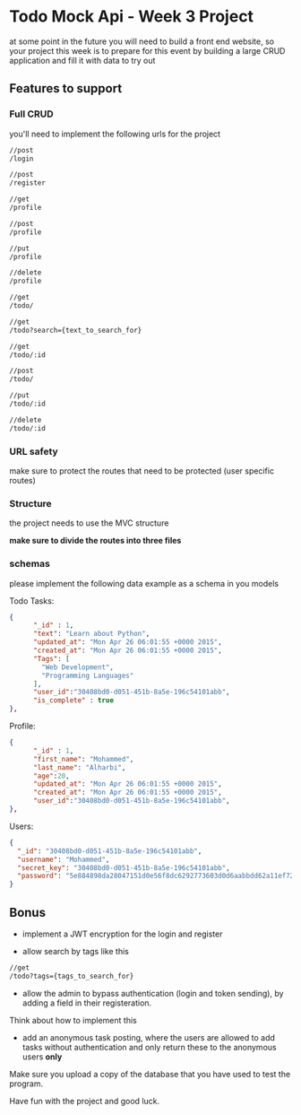 # Todo Mock Api - Week 3 Project

at some point in the future you will need to build a front end website, so your project this week is to prepare for this event by building a large CRUD application and fill it with data to try out

## Features to support

### Full CRUD

you'll need to implement the following urls for the project

```bash
//post
/login

//post
/register

//get
/profile

//post
/profile

//put
/profile

//delete
/profile

//get
/todo/

//get
/todo?search={text_to_search_for}

//get
/todo/:id

//post
/todo/

//put
/todo/:id

//delete
/todo/:id
```

### URL safety    
make sure to protect the routes that need to be protected (user specific routes)

### Structure

the project needs to use the MVC structure

**make sure to divide the routes into three files**

### schemas

please implement the following data example as a schema in you models

Todo Tasks:

```json
{
      "_id" : 1,
      "text": "Learn about Python",
      "updated_at": "Mon Apr 26 06:01:55 +0000 2015",
      "created_at": "Mon Apr 26 06:01:55 +0000 2015",
      "Tags": [
        "Web Development",
        "Programming Languages"
      ],
      "user_id":"30408bd0-d051-451b-8a5e-196c54101abb",
      "is_complete" : true
},
```

Profile:

```json
{
      "_id" : 1,
      "first_name": "Mohammed",
      "last_name": "Alharbi",
      "age":20,
      "updated_at": "Mon Apr 26 06:01:55 +0000 2015",
      "created_at": "Mon Apr 26 06:01:55 +0000 2015",
      "user_id":"30408bd0-d051-451b-8a5e-196c54101abb",
},
```

Users:

```json
{
  "_id": "30408bd0-d051-451b-8a5e-196c54101abb",
  "username": "Mohammed",
  "secret_key": "30408bd0-d051-451b-8a5e-196c54101abb",
  "password": "5e884898da28047151d0e56f8dc6292773603d0d6aabbdd62a11ef721d1542d8"
}
```

## Bonus

- implement a JWT encryption for the login and register

- allow search by tags like this

```bash 
//get
/todo?tags={tags_to_search_for}
```

- allow the admin to bypass authentication (login and token sending), by adding a field in their registeration.

Think about how to implement this

- add an anonymous task posting, where the users are allowed to add tasks without authentication and only return these to the anonymous users **only**

Make sure you upload a copy of the database that you have used to test the program.

Have fun with the project and good luck.
